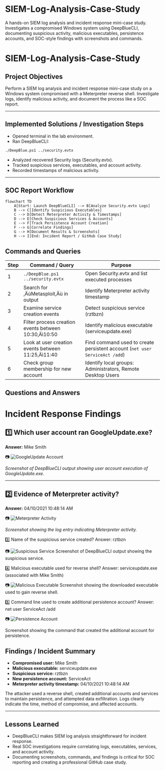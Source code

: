 # SIEM-Log-Analysis-Case-Study
A hands-on SIEM log analysis and incident response mini-case study. Investigates a compromised Windows system using DeepBlueCLI, documenting suspicious activity, malicious executables, persistence accounts, and SOC-style findings with screenshots and commands.

# SIEM-Log-Analysis-Case-Study

## Project Objectives
Perform a SIEM log analysis and incident response mini-case study on a Windows system compromised with a Meterpreter reverse shell. Investigate logs, identify malicious activity, and document the process like a SOC report.

---

## Implemented Solutions / Investigation Steps
- Opened terminal in the lab environment.
- Ran DeepBlueCLI:
```bash
./DeepBlue.ps1 ../security.evtx
```
- Analyzed recovered Security logs (Security.evtx).
- Tracked suspicious services, executables, and account activity.
- Recorded timestamps of malicious activity.

---

## SOC Report Workflow
```mermaid
flowchart TD
    A[Start: Launch DeepBlueCLI] --> B[Analyze Security.evtx Logs]
    B --> C[Identify Suspicious Executables]
    C --> D[Detect Meterpreter Activity & Timestamps]
    D --> E[Check Suspicious Services & Accounts]
    E --> F[Track Persistence Account Creation]
    F --> G[Correlate Findings]
    G --> H[Document Results & Screenshots]
    H --> I[End: Incident Report / GitHub Case Study]
```
## Commands and Queries
| Step | Command / Query | Purpose |
|------|-----------------|---------|
| 1 | `./DeepBlue.ps1 ../security.evtx` | Open Security.evtx and list executed processes |
| 2 | Search for ‚ÄúMetasploit‚Äù in output | Identify Meterpreter activity timestamp |
| 3 | Examine service creation events | Detect suspicious service (rztbzn) |
| 4 | Filter process creation events between 10:30‚Äì10:50 | Identify malicious executable (serviceupdate.exe) |
| 5 | Look at user creation events between 11:25‚Äì11:40 | Find command used to create persistent account (`net user ServiceAct /add`) |
| 6 | Check group membership for new account | Identify local groups: Administrators, Remote Desktop Users |

## Questions and Answers

# Incident Response Findings

## 1️⃣ Which user account ran GoogleUpdate.exe?  
**Answer:** Mike Smith  

📷 ![GoogleUpdate Account](images/Image1_GoogleUpdate_User.png)  

*Screenshot of DeepBlueCLI output showing user account execution of GoogleUpdate.exe.*  

---

## 2️⃣ Evidence of Meterpreter activity?  
**Answer:** 04/10/2021 10:48:14 AM  

📷 ![Meterpreter Activity](images/Image2_Meterpreter_Activity.png)  

*Screenshot showing the log entry indicating Meterpreter activity.*  

3️⃣ Name of the suspicious service created?
Answer: rztbzn

📷 ![Suspicious Service](images/Image3_Suspicious_Service.png)
Screenshot of DeepBlueCLI output showing the suspicious service.

4️⃣ Malicious executable used for reverse shell?
Answer: serviceupdate.exe (associated with Mike Smith)

📷 ![Malicious Executable](images/Image4_Malicious_Executable.png)
Screenshot showing the downloaded executable used to gain reverse shell.

5️⃣ Command line used to create additional persistence account?
Answer: net user ServiceAct /add

📷 ![Persistence Account](images/Image5_Persistence_Account.png)

Screenshot showing the command that created the additional account for persistence.

## Findings / Incident Summary
- **Compromised user:** Mike Smith
- **Malicious executable:** serviceupdate.exe
- **Suspicious service:** rztbzn
- **New persistence account:** ServiceAct
- **Meterpreter activity timestamp:** 04/10/2021 10:48:14 AM

The attacker used a reverse shell, created additional accounts and services to maintain persistence, and attempted data exfiltration. Logs clearly indicate the time, method of compromise, and affected accounts.

---

## Lessons Learned
- DeepBlueCLI makes SIEM log analysis straightforward for incident response.
- Real SOC investigations require correlating logs, executables, services, and account activity.
- Documenting screenshots, commands, and findings is critical for SOC reporting and creating a professional GitHub case study.
